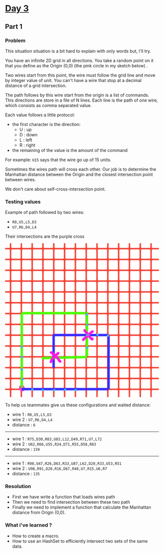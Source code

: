 # [Day 3](https://adventofcode.com/2019/day/3)

## Part 1

### Problem

This situation situation is a bit hard to explain with only words but, I'll try. 

You have an infinite 2D grid in all directions. You take a random point on it that you define as the Origin (0,0) (the pink circle in my sketch below) .

Two wires start from this point, the wire must follow the grid line and move by integer value of unit. 
You can't have a wire that stop at a decimal distance of a grid intersection.

The path follows by this wire start from the origin is a list of commands. This directions are store in a file of N lines.
Each line is the path of one wire, which consists as comma separated value.

Each value follows a little protocol:
- the first character is the direction:
    - U : up
    - D : down
    - L : left
    - R : right
- the remaining of the value is the amount of the command

For example: `U15` says that the wire go up of 15 units. 

Sometimes the wires path will cross each other. Our job is to determine the Manhattan distance between the Origin and
the closest intersection point between wires.

We don't care about self-cross-intersection point.

### Testing values 

Example of path followed by two wires:

- `R8,U5,L5,D3`
- `U7,R6,D4,L4`

Their intersections are the purple cross

![](./wires.png)

To help us teammates give us these configurations and waited distance:

- wire 1 : `R8,U5,L5,D3`
- wire 2 : `U7,R6,D4,L4`
- distance : `6`

___
- wire 1 : `R75,D30,R83,U83,L12,D49,R71,U7,L72`
- wire 2 : `U62,R66,U55,R34,D71,R55,D58,R83`
- distance : `159`

___
- wire 1 : `R98,U47,R26,D63,R33,U87,L62,D20,R33,U53,R51`
- wire 2 : `U98,R91,D20,R16,D67,R40,U7,R15,U6,R7`
- distance : `135`


### Resolution

- First we have write a function that loads wires path
- Then we need to find intersection between these two path
- Finally we need to implement a function that calculate the Manhattan distance from Origin (0,0).

### What i've learned ?

- How to create a macro.
- How to use an HashSet to efficiently intersect two sets of the same data.
